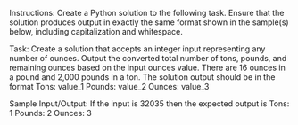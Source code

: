 
Instructions:
Create a Python solution to the following task. Ensure that the solution produces output in exactly the same format shown in the sample(s) below, including capitalization and whitespace.
 
Task:
Create a solution that accepts an integer input representing any number of ounces. Output the converted total number of tons, pounds, and remaining ounces based on the input ounces value. There are 16 ounces in a pound and 2,000 pounds in a ton.
The solution output should be in the format
Tons: value_1
Pounds: value_2
Ounces: value_3
 
Sample Input/Output:
If the input is
32035
then the expected output is
Tons: 1
Pounds: 2
Ounces: 3